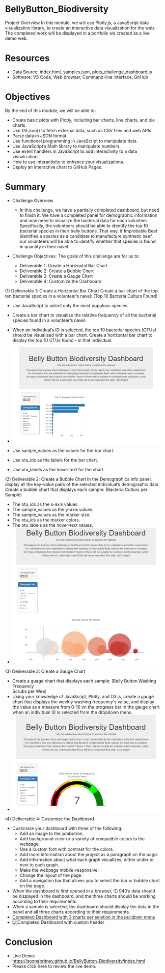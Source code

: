 # BellyButton_Biodiversity

Project Overview
In this module, we will use Plotly.js, a JavaScript data visualization library, to create an interactive data visualization for the web. The completed work will be displayed in a portfolio we created as a live demo web.

# Resources
- Data Source: index.html, samples.json, plots_challenge_dashboard.js
- Software: VS Code, Web browser, Command-line interface, GitHub

# Objectives
By the end of this module, we will be able to:

- Create basic plots with Plotly, including bar charts, line charts, and pie charts.
- Use D3.json() to fetch external data, such as CSV files and web APIs.
- Parse data in JSON format.
- Use functional programming in JavaScript to manipulate data.
- Use JavaScript’s Math library to manipulate numbers.
- Use event handlers in JavaScript to add interactivity to a data visualization.
- How to use interactivity to enhance your visualizations.
- Deploy an interactive chart to GitHub Pages.

# Summary
- Challenge Overview
    - In this challenge, we have a partially completed dashboard, but need to finish it. We have a completed panel for demographic information and now need to visualize the bacterial data for each volunteer. Specifically, the volunteers should be able to identify the top 10 bacterial species in their belly buttons. That way, if Improbable Beef identifies a species as a candidate to manufacture synthetic beef, our volunteers will be able to identify whether that species is found in quantity in their navel.

- Challenge Objectives: The goals of this challenge are for us to:
    - Deliverable 1: Create a Horizontal Bar Chart
    - Deliverable 2: Create a Bubble Chart
    - Deliverable 3: Create a Gauge Chart
    - Deliverable 4: Customize the Dashboard

(1) Deliverable 1: Create a Horizontal Bar Chart
Create a bar chart of the top ten bacterial species in a volunteer’s navel: (Top 10 Bacteria Culturs Found)
- Use JavaScript to select only the most populous species.
- Create a bar chart to visualize the relative frequency of all the bacterial species found in a volunteer’s navel.
- When an individual’s ID is selected, the top 10 bacterial species (OTUs) should be visualized with a bar chart. Create a horizontal bar chart to display the top 10 OTUs found - in that individual.
- ![bar chart](https://github.com/SoonaBritney/BellyButton_Biodiversity/blob/main/Capture_barchart.PNG)

- Use sample_values as the values for the bar chart.
- Use otu_ids as the labels for the bar chart.
- Use otu_labels as the hover text for the chart.

(2) Deliverable 2: Create a Bubble Chart
In the Demographics Info panel, display all the key-value pairs of the selected individual’s demographic data.
Create a bubble chart that displays each sample: (Bacteria Culturs per Sample)
- The otu_ids as the x-axis values.
- The sample_values as the y-axis values.
- The sample_values as the marker size.
- The otu_ids as the marker colors.
- The otu_labels as the hover-text values.
- ![bubble chart](https://github.com/SoonaBritney/BellyButton_Biodiversity/blob/main/Capture_bubblechart.PNG)

(3) Deliverable 3: Create a Gauge Chart
- Create a guage chart that displays each sample: (Belly Button Washing Frequency <br> Scrubs per Wee)
- Using your knowledge of JavaScript, Plotly, and D3.js, create a gauge chart that displays the weekly washing frequency's value, and display the value as a measure from 0-10 on the progress bar in the gauge chart when an individual ID is selected from the dropdown menu.
- ![Guage Chart](https://github.com/SoonaBritney/BellyButton_Biodiversity/blob/main/Capture_guagechart.PNG)

(4) Deliverable 4: Customize the Dashboard
- Customize your dashboard with three of the following:
    - Add an image to the jumbotron.
    - Add background color or a variety of compatible colors to the webpage.
    - Use a custom font with contrast for the colors.
    - Add more information about the project as a paragraph on the page.
    - Add information about what each graph visualizes, either under or next to each graph.
    - Make the webpage mobile-responsive.
    - Change the layout of the page.
    - Add a navigation bar that allows you to select the bar or bubble chart on the page.
- When the dashboard is first opened in a browser, ID 940’s data should be displayed in the dashboard, and the three charts should be working according to their requirements.
- When a sample is selected, the dashboard should display the data in the panel and all three charts according to their requirements. 
- [Completed Dashboard with 3 charts per seletion in the pulldpwn menu](https://github.com/SoonaBritney/BellyButton_Biodiversity/blob/main/Capture_dashboardAll.PNG)
- ![Completed Dashboard with custom header ]()

# Conclusion
- Live Demo: https://soonabritney.github.io/BellyButton_Biodiversity/index.html
- Please click here to review the live demo.


